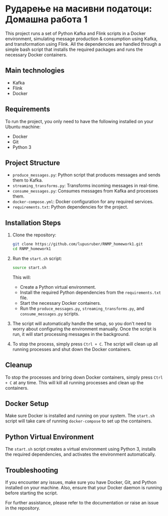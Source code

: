
# Рударење на масивни податоци: Домашна работа 1

This project runs a set of Python Kafka and Flink scripts in a Docker environment, simulating message production & consumption using Kafka, and transformation using Flink. All the dependencies are handled through a simple bash script that installs the required packages and runs the necessary Docker containers.

## Main technologies

- Kafka
- Flink
- Docker

## Requirements

To run the project, you only need to have the following installed on your Ubuntu machine:

- Docker
- Git
- Python 3

## Project Structure

- `produce_messages.py`: Python script that produces messages and sends them to Kafka.
- `streaming_transforms.py`: Transforms incoming messages in real-time.
- `consume_messages.py`: Consumes messages from Kafka and processes them.
- `docker-compose.yml`: Docker configuration for any required services.
- `requirements.txt`: Python dependencies for the project.

## Installation Steps

1. Clone the repository:

   ```bash
   git clone https://github.com/lupusruber/RNMP_homework1.git
   cd RNMP_homework1
   ```

2. Run the `start.sh` script:

   ```bash
   source start.sh
   ```

   This will:

   - Create a Python virtual environment.
   - Install the required Python dependencies from the `requirements.txt` file.
   - Start the necessary Docker containers.
   - Run the `produce_messages.py`, `streaming_transforms.py`, and `consume_messages.py` scripts.

3. The script will automatically handle the setup, so you don't need to worry about configuring the environment manually. Once the script is run, it will start processing messages in the background.

4. To stop the process, simply press `Ctrl + C`. The script will clean up all running processes and shut down the Docker containers.

## Cleanup

To stop the processes and bring down Docker containers, simply press `Ctrl + C` at any time. This will kill all running processes and clean up the containers.

## Docker Setup

Make sure Docker is installed and running on your system. The `start.sh` script will take care of running `docker-compose` to set up the containers.

## Python Virtual Environment

The `start.sh` script creates a virtual environment using Python 3, installs the required dependencies, and activates the environment automatically.

## Troubleshooting

If you encounter any issues, make sure you have Docker, Git, and Python installed on your machine. Also, ensure that your Docker daemon is running before starting the script.

For further assistance, please refer to the documentation or raise an issue in the repository.
